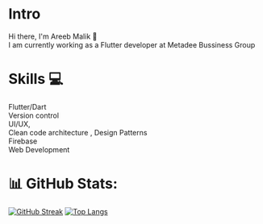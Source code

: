 

# Intro
Hi there, I'm Areeb Malik :wave:
<br>
I am currently working as a Flutter developer at Metadee Bussiness Group


# Skills 💻

Flutter/Dart
<br>
Version control
<br>
UI/UX,
<br>
Clean code architecture , Design Patterns
<br>
Firebase
<br>
Web Development
<br>

# 📊 GitHub Stats:
[![GitHub Streak](https://streak-stats.demolab.com/?user=MalikAreeb)](https://git.io/streak-stats)
[![Top Langs](https://github-readme-stats.vercel.app/api/top-langs/?username=MalikAreeb&layout=compact)](https://github.com/MalikAreeb/github-readme-stats)
